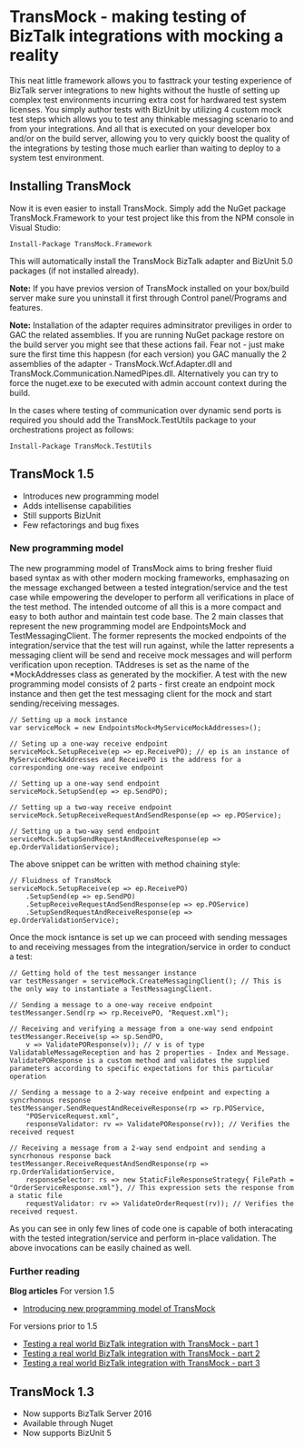 # TransMock - making testing of BizTalk integrations with mocking a reality
This neat little framework allows you to fasttrack your testing experience of BizTalk server integrations to new hights without the hustle of setting up complex test environments incurring extra cost for hardwared test system licenses. You simply author tests with BizUnit by utilizing 4 custom mock test steps which allows you to test any thinkable messaging scenario to and from your integrations. And all that is executed on your developer box and/or on the build server, allowing you to very quickly boost the quality of the integrations by testing those much earlier than waiting to deploy to a system test environment.

## Installing TransMock
Now it is even easier to install TransMock. Simply add the NuGet package TransMock.Framework to your test project like this from the NPM console in Visual Studio:

```
Install-Package TransMock.Framework
```

This will automatically install the TransMock BizTalk adapter and BizUnit 5.0 packages (if not installed already).

**Note:** If you have previos version of TransMock installed on your box/build server make sure you 
uninstall it first through Control panel/Programs and features.

**Note:** Installation of the adapter requires adminsitrator previliges in order to GAC the related assemblies. 
If you are running NuGet package restore on the build server you might see that these actions fail. 
Fear not - just make sure the first time this happesn (for each version) you GAC manually the 2 assemblies 
of the adapter - TransMock.Wcf.Adapter.dll and TransMock.Communication.NamedPipes.dll. 
Alternatively you can try to force the nuget.exe to be executed with admin account context during the build.

In the cases where testing of communication over dynamic send ports is required you should add the TransMock.TestUtils package to your orchestrations project as follows:

```
Install-Package TransMock.TestUtils
```

## TransMock 1.5
- Introduces new programming model
- Adds intellisense capabilities
- Still supports BizUnit
- Few refactorings and bug fixes

### New programming model
The new programming model of TransMock aims to bring fresher fluid based syntax as with other modern mocking frameworks, emphasazing on the message exchanged between a tested integration/service  and the test case while empowering the developer to perform all verifications in place of the test method.
The intended outcome of all this is a more compact and easy to both author and maintain test code base.
The 2 main classes that represent the new programming model are EndpointsMock<TAddresses> and TestMessagingClient<TAddresses>. The former represents the mocked endpoints of the integration/service that the test will run against, while the latter represents a messaging client will be send and receive mock messages and will perform verification upon reception. TAddreses is set as the name of the *MockAddresses class as generated by the mockifier.
A test with the new programming model consists of 2 parts - first create an endpoint mock instance and then get the test messaging client for the mock and start sending/receiving messages.

```
// Setting up a mock instance
var serviceMock = new EndpointsMock<MyServiceMockAddresses>();

// Seting up a one-way receive endpoint
serviceMock.SetupReceive(ep => ep.ReceivePO); // ep is an instance of MyServiceMockAddresses and ReceivePO is the address for a corresponding one-way receive endpoint

// Setting up a one-way send endpoint
serviceMock.SetupSend(ep => ep.SendPO);

// Setting up a two-way receive endpoint
serviceMock.SetupReceiveRequestAndSendResponse(ep => ep.POService);

// Setting up a two-way send endpoint
serviceMock.SetupSendRequestAndReceiveResponse(ep => ep.OrderValidationService);
```

The above snippet can be written with method chaining style:

```
// Fluidness of TransMock
serviceMock.SetupReceive(ep => ep.ReceivePO)
    .SetupSend(ep => ep.SendPO)
	.SetupReceiveRequestAndSendResponse(ep => ep.POService)
	.SetupSendRequestAndReceiveResponse(ep => ep.OrderValidationService);
```

Once the mock isntance is set up we can proceed with sending messages to and receiving messages from the integration/service in order to conduct a test:

```
// Getting hold of the test messanger instance
var testMessanger = serviceMock.CreateMessagingClient(); // This is the only way to instantiate a TestMessagingClient.

// Sending a message to a one-way receive endpoint
testMessanger.Send(rp => rp.ReceivePO, "Request.xml");

// Receiving and verifying a message from a one-way send endpoint
testMessanger.Receive(sp => sp.SendPO,
    v => ValidatePOResponse(v)); // v is of type ValidatableMessageReception and has 2 properties - Index and Message. ValidatePOResponse is a custom method and validates the supplied parameters according to specific expectations for this particular operation

// Sending a message to a 2-way receive endpoint and expecting a syncrhonous response
testMessanger.SendRequestAndReceiveResponse(rp => rp.POService,
    "POServiceRequest.xml", 
	responseValidator: rv => ValidatePOResponse(rv)); // Verifies the received request

// Receiving a message from a 2-way send endpoint and sending a syncrhonous response back
testMessanger.ReceiveRequestAndSendResponse(rp => rp.OrderValidationService,
    responseSelector: rs => new StaticFileResponseStrategy{ FilePath = "OrderServiceResponse.xml"}, // This expression sets the response from a static file
	requestValidator: rv => ValidateOrderRequest(rv)); // Verifies the received request.
```

As you can see in only few lines of code one is capable of both interacating with the tested integration/service and perform in-place validation. The above invocations can be easily chained as well.

### Further reading
**Blog articles**
For version 1.5
* [Introducing new programming model of TransMock](https://bizzitalk.blogspot.com/2019/09/introducing-new-programming-model-of.html)

For versions prior to 1.5
* [Testing a real world BizTalk integration with TransMock - part 1](http://bizzitalk.blogspot.com/2015/01/testing-real-world-biztalk-integration.html)
* [Testing a real world BizTalk integration with TransMock - part 2](http://bizzitalk.blogspot.com/2015/04/testing-real-world-biztalk-integration.html)
* [Testing a real world BizTalk integration with TransMock - part 3](http://bizzitalk.blogspot.com/2016/03/testing-real-world-biztalk-integration.html)

## TransMock 1.3
- Now supports BizTalk Server 2016
- Available through Nuget
- Now supports BizUnit 5
